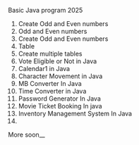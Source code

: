 Basic Java program 2025
1. Create Odd and Even numbers
2. Odd and Even numbers
3. Create Odd and Even numbers
4. Table
5. Create multiple tables
6. Vote Eligible or Not in Java
7. Calendar1 in Java
8. Character Movement in Java
9. MB Converter In Java
10. Time Converter in Java
11. Password Generator In Java
12. Movie Ticket Booking In java
13. Inventory Management System In Java
14. 


More soon__
